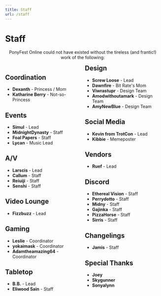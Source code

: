 ```yaml
---
title: Staff
url: /staff
---
```


# Staff
<div style="text-align: center">

PonyFest Online could not have existed without the tireless (and frantic!) work of the following:

<div>

<div style="columns: 2; text-align: left" class="staff-list text-box">

<div style="break-inside: avoid;">

## Coordination
- **Dexanth** - Princess / Mom
- **Katharine Berry** - Not-so-Princess

</div>


<div style="break-inside: avoid;">

## Events
- **Simul** - Lead
- **MidnightDynasty** - Staff
- **Foal Papers** - Staff
- **Lycan** - Music Lead

</div>


<div style="break-inside: avoid;">

## A/V
- **Larscis** - Lead
- **Callum** - Staff
- **Reiuiji** - Staff
- **Senshi** - Staff

</div>


<div style="break-inside: avoid;">

## Video Lounge
- **Fizzbuzz** - Lead

</div>


<div style="break-inside: avoid;">

## Gaming
- **Leslie** - Coordinator
- **yokaimask** - Coordinator
- **Adamtheamazing64** - Coordinator

</div>


<div style="break-inside: avoid;">

## Tabletop
- **B.B.** - Lead
- **Eliwood Sain** - Staff

</div>


<div style="break-inside: avoid;">

## Design
- **Screw Loose** - Lead
- **Dawnfire** - Bit Rate's Mom
- **Viwrastupr** - Design Team
- **Amodwithoutamark** - Design Team
- **AmyNewBlue** - Design Team

</div>


<div style="break-inside: avoid;">

## Social Media
- **Kevin from TrotCon** - Lead
- **Kibbie** - Memeposter

</div>


<div style="break-inside: avoid;">

## Vendors
- **Ruef** - Lead

</div>


<div style="break-inside: avoid;">

## Discord
- **Ethereal Vision** - Staff
- **Perrydotto** - Staff
- **Midny** - Staff
- **Gajinka** - Staff
- **PizzaHorse** - Staff
- **Sirris** - Staff

</div>


<div style="break-inside: avoid;">

## Changelings
- **Jamis** - Staff

</div>


<div style="break-inside: avoid;">

## Special Thanks
- **Joey**
- **Skygunner**
- **Sonyalynn**

</div>
</div>